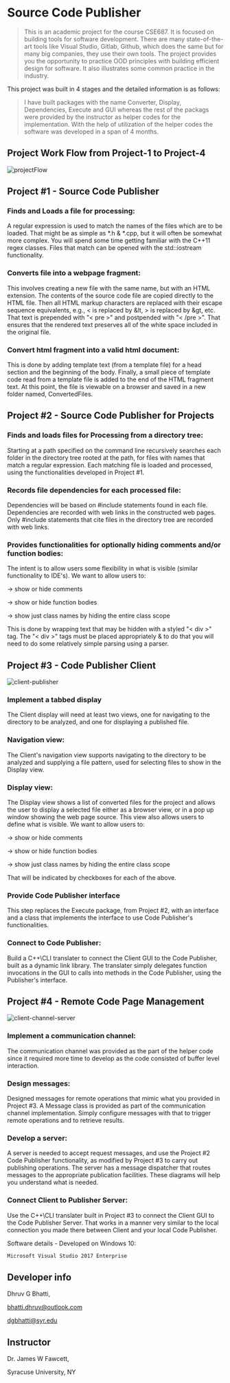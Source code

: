 # Source Code Publisher
> This is an academic project for the course CSE687. It is focused on building tools for software development. There are many state-of-the-art tools like Visual Studio, Gitlab, Github, which does the same but for many big companies, they use their own tools. The project provides you the opportunity to practice OOD principles with building efficient design for software. It also illustrates some common practice in the industry.

This project was built in 4 stages and the detailed information is as follows:
>I have built packages with the name Converter, Display, Dependencies, Execute and GUI whereas the rest of the packags were provided by the instructor as helper codes for the implementation. With the help of utilization of the helper codes the software was developed in a span of 4 months. 


## Project Work Flow from Project-1 to Project-4 

![projectFlow](https://user-images.githubusercontent.com/49284567/63611648-5b657a00-c5aa-11e9-91c4-4985cc3bf3d5.jpg)

## Project #1 - Source Code Publisher 

### Finds and Loads a file for processing:
A regular expression is used to match the names of the files which are to be loaded. That might be as simple as *.h & *.cpp, but it will often be somewhat more complex. You will spend some time getting familiar with the C++11 regex classes. Files that match can be opened with the std::iostream functionality.
### Converts file into a webpage fragment:
This involves creating a new file with the same name, but with an HTML extension. The contents of the source code file are copied directly to the HTML file.
Then all HTML markup characters are replaced with their escape sequence equivalents, e.g., < is replaced by &lt, > is replaced by &gt, etc.
That text is prepended with "< pre >" and postpended with "< /pre >". That ensures that the rendered text preserves all of the white space included in the original file.
### Convert html fragment into a valid html document:
This is done by adding template text (from a template file) for a head section and the beginning of the body. Finally, a small piece of template code read from a template file is added to the end of the HTML fragment text.
At this point, the file is viewable on a browser and saved in a new folder named, ConvertedFiles.

## Project #2 - Source Code Publisher for Projects

### Finds and loads files for Processing from a directory tree:
Starting at a path specified on the command line recursively searches each folder in the directory tree rooted at the path, for files with names that match a regular expression. Each matching file is loaded and processed, using the functionalities developed in Project #1.
### Records file dependencies for each processed file: 
Dependencies will be based on #include statements found in each file. Dependencies are recorded with web links in the constructed web pages. Only #include statements that cite files in the directory tree are recorded with web links.
### Provides functionalities for optionally hiding comments and/or function bodies:

The intent is to allow users some flexibility in what is visible (similar functionality to IDE's). We want to allow users to:

-> show or hide comments

-> show or hide function bodies

-> show just class names by hiding the entire class scope

This is done by wrapping text that may be hidden with a styled "< div >" tag. The "< div >" tags must be placed appropriately & to do that you will need to do some relatively simple parsing using a parser.

## Project #3 - Code Publisher Client
![client-publisher](https://user-images.githubusercontent.com/49284567/63611763-9d8ebb80-c5aa-11e9-88a9-262d831295f4.jpg)

### Implement a tabbed display
The Client display will need at least two views, one for navigating to the directory to be analyzed, and one for displaying a published file.
### Navigation view:
The Client's navigation view supports navigating to the directory to be analyzed and supplying a file pattern, used for selecting files to show in the Display view.
### Display view:
The Display view shows a list of converted files for the project and allows the user to display a selected file either as a browser view, or in a pop up window showing the web page source.
This view also allows users to define what is visible. We want to allow users to:

-> show or hide comments

-> show or hide function bodies

-> show just class names by hiding the entire class scope

That will be indicated by checkboxes for each of the above.
### Provide Code Publisher interface
This step replaces the Execute package, from Project #2, with an interface and a class that implements the interface to use Code Publisher's functionalities.
### Connect to Code Publisher:
Build a C++\CLI translater to connect the Client GUI to the Code Publisher, built as a dynamic link library. The translater simply delegates function invocations in the GUI to calls into methods in the Code Publisher, using the Publisher's interface.


## Project #4 - Remote Code Page Management

![client-channel-server](https://user-images.githubusercontent.com/49284567/63611939-024a1600-c5ab-11e9-8cc4-491b76ba1d41.jpg)
### Implement a communication channel:
The communication channel was provided as the part of the helper code since it required more time to develop as the code consisted of buffer level interaction. 
### Design messages:
Designed messages for remote operations that mimic what you provided in Project #3. A Message class is provided as part of the communication channel implementation. Simply configure messages with that to trigger remote operations and to retrieve results.
### Develop a server:
A server is needed to accept request messages, and use the Project #2 Code Publisher functionality, as modified by Project #3 to carry out publishing operations.
The server has a message dispatcher that routes messages to the appropriate publication facilities. These diagrams will help you understand what is needed.
### Connect Client to Publisher Server:
Use the C++\CLI translater built in Project #3 to connect the Client GUI to the Code Publisher Server. That works in a manner very similar to the local connection you made there between Client and your local Code Publisher.

Software details - Developed on Windows 10:

```sh
Microsoft Visual Studio 2017 Enterprise
```

## Developer info

Dhruv G Bhatti, 

bhatti.dhruv@outlook.com

dgbhatti@syr.edu

## Instructor
Dr. James W Fawcett, 

Syracuse University, NY
